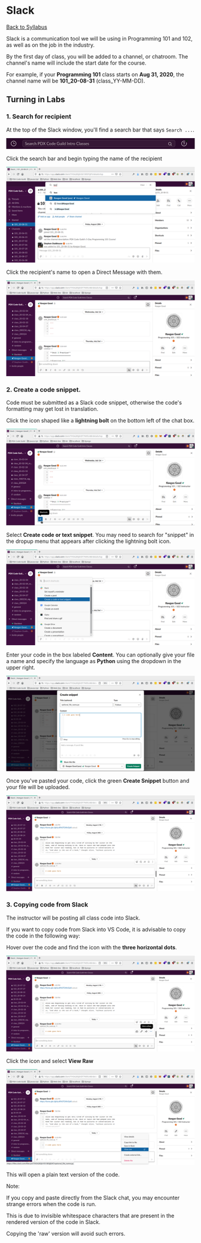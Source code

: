 # Slack

[Back to Syllabus](../README.md)

Slack is a communication tool we will be using in Programming 101 and 102, as well as on the job in the industry.

By the first day of class, you will be added to a channel, or chatroom. The channel's name will include the start date for the course.

For example, if your **Programming 101** class starts on **Aug 31, 2020**, the channel name will be **101_20-08-31** (class_YY-MM-DD).

## Turning in Labs

### 1. Search for recipient

At the top of the Slack window, you'll find a search bar that says `Search ...`.

![search bar](/resources/slack/search_bar.png)

Click the search bar and begin typing the name of the recipient

![search recipient](/resources/slack/search_keegan.png)

Click the recipient's name to open a Direct Message with them.

![recipient dm](/resources/slack/keegan_dm.png)

### 2. Create a code snippet.

Code must be submitted as a Slack code snippet, otherwise the code's formatting may get lost in translation.

Click the icon shaped like a **lightning bolt** on the bottom left of the chat box.

![shortcuts icon](/resources/slack/shortcuts_icon.png)

Select **Create code or text snippet**. You may need to search for "snippet" in the dropup menu that appears after clicking the lightning bolt icon.

![create snippet](/resources/slack/create_code_snippet.png)

Enter your code in the box labeled **Content**. You can optionally give your file a name and specify the language as **Python** using the dropdown in the upper right.

![snippet popup](/resources/slack/snippet_popup.png)

Once you've pasted your code, click the green **Create Snippet** button and your file will be uploaded.

![uploaded file](/resources/slack/uploaded_file.png)

### 3. Copying code from Slack

The instructor will be posting all class code into Slack.

If you want to copy code from Slack into VS Code, it is advisable to copy the code in the following way:

Hover over the code and find the icon with the **three horizontal dots**.

![file options icon](/resources/slack/file_options_icon.png)

Click the icon and select **View Raw**

![view raw dropdown](/resources/slack/view_raw_dropdown.png)

This will open a plain text version of the code.

Note:

If you copy and paste directly from the Slack chat, you may encounter strange errors when the code is run.

This is due to invisible whitespace characters that are present in the rendered version of the code in Slack.

Copying the 'raw' version will avoid such errors.
